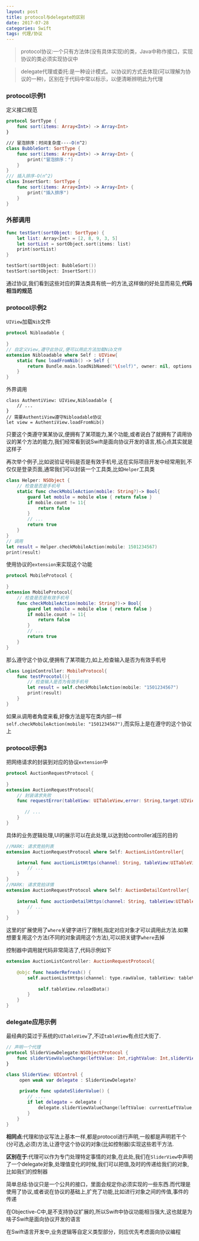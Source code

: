 ```yaml
---
layout: post
title: protocol与delegate的区别
date: 2017-07-28
categories: Swift
tags: 代理/协议
---
```

>protocol协议:一个只有方法体(没有具体实现)的类，Java中称作接口，实现协议的类必须实现协议中

>delegate代理或委托:是一种设计模式。以协议的方式去体现(可以理解为协议的一种)，区别在于代码中常以<xxxDeletgate>标示，以便清晰辨明此为代理

### protocol示例1
定义接口规范
```swift
protocol SortType {
    func sort(items: Array<Int>) -> Array<Int>
}

/// 冒泡排序：时间复杂度----O(n^2)
class BubbleSort: SortType {
    func sort(items: Array<Int>) -> Array<Int> {
        print("冒泡排序：")
    }
}
/// 插入排序-O(n^2)
class InsertSort: SortType {
    func sort(items: Array<Int>) -> Array<Int> {
        print("插入排序")
    }
}
```
### 外部调用
```Swift
func testSort(sortObject: SortType) {
    let list: Array<Int> = [2, 8, 9, 3, 5]
    let sortList = sortObject.sort(items: list)
    print(sortList)
}

testSort(sortObject: BubbleSort())
testSort(sortObject: InsertSort())
```
通过协议,我们看到这些对应的算法类具有统一的方法,这样做的好处显而易见,**代码相当的规范**

### protocol示例2
`UIView`加载`Nib`文件
```swift
protocol Nibloadable {
    
}
// 自定义View,遵守此协议,便可以用此方法加载Nib文件
extension Nibloadable where Self : UIView{
    static func loadFromNib() -> Self {
        return Bundle.main.loadNibNamed("\(self)", owner: nil, options: nil)?.first as! Self
    }
}
```

外界调用
```
class AuthentiView: UIView,Nibloadable {
    // ...
}
// 需要AuthentiView遵守Nibloadable协议
let view = AuthentiView.loadFromNib()
```
只要这个类遵守某某协议,便拥有了某项能力,某个功能,或者说白了就拥有了调用协议的某个方法的能力,我们经常看到说Swift是面向协议开发的语言,核心点其实就是这样子

再次举个例子,比如说验证号码是否是有效手机号,这在实际项目开发中经常用到,不仅仅是登录页面,通常我们可以封装一个工具类,比如`Helper`工具类
```swift
class Helper: NSObject {
    // 检查是否是手机号
    static func checkMobileAction(mobile: String?)-> Bool{
        guard let mobile = mobile else { return false }
        if mobile.count != 11{
            return false
        }
        // ...
        return true
    }
}
// 调用
let result = Helper.checkMobileAction(mobile: 1501234567)
print(result)
```

使用协议的`extension`来实现这个功能
```Swift
protocol MobileProtocol {
    
}
extension MobileProtocol{
    // 检查是否是有效手机号
    func checkMobileAction(mobile: String?)-> Bool{
        guard let mobile = mobile else { return false }
        if mobile.count != 11{
            return false
        }
        // ...
        return true
    }
}
```
那么遵守这个协议,便拥有了某项能力,如上,检查输入是否为有效手机号
```Swift
class LoginController: MobileProtocol{
    func testProcotol(){
        // 检查输入是否为有效手机号
        let result = self.checkMobileAction(mobile: "1501234567")
        print(result)
    }
}
```
如果从调用者角度来看,好像方法是写在类内部一样`self.checkMobileAction(mobile: "1501234567")`,而实际上是在遵守的这个协议上

### protocol示例3
把网络请求的封装到对应的协议`extension`中
```Swift
protocol AuctionRequestProtocol {
    
}
extension AuctionRequestProtocol{
    // 封装请求失败
    func requestError(tableView: UITableView,error: String,target:UIViewController,action:Selector,frame: CGRect) {
        
       // ...
    }
}
```
具体的业务逻辑处理,UI的展示可以在此处理,以达到给controller减压的目的
```Swift
//MARK: 请求竞拍列表
extension AuctionRequestProtocol where Self: AuctionListController{

    internal func auctionListHttps(channel: String, tableView:UITableView,target:UIViewController,action:Selector, finishedCallBack : @escaping ([AuctionListModel]?) -> ()) {
        // ...
    }
}
//MARK: 请求竞拍详情
extension AuctionRequestProtocol where Self: AuctionDetailController{
    
    internal func auctionDetailHttps(channel: String, tableView:UITableView,target:UIViewController,action:Selector, finishedCallBack : @escaping ([AuctionListModel]?) -> ()) {
        // ...
    }
}
```
这里的扩展使用了`where`关键字进行了限制,指定对应对象才可以调用此方法.如果想要复用这个方法(不同的对象调用这个方法),可以把关键字`where`去掉

控制器中调用就代码非常简洁了,代码示例如下
```swift
extension AuctionListController: AuctionRequestProtocol{
    
    @objc func headerRefresh() {
        self.auctionListHttps(channel: type.rawValue, tableView: tableView, target: self, action: #selector(headerRefresh)) { (array) in
            
            self.tableView.reloadData()
        }
    }
}
```

### delegate应用示例
最经典的莫过于系统的`UITableView`了,不过`tableView`有点烂大街了.
```Swift
// 声明一个代理
protocol SliderViewDelegate:NSObjectProtocol {
    func sliderViewValueChange(leftValue: Int,rightValue: Int,sliderView: SliderView)
}

class SliderView: UIControl {
     open weak var delegate : SliderViewDelegate?
    
     private func updateSliderValue() {
        // ....
        if let delegate = delegate {
            delegate.sliderViewValueChange(leftValue: currentLeftValue, rightValue: currentRightValue, sliderView: self)
        }
    }
}    
```
**相同点**:代理和协议写法上基本一样,都是protocol进行声明,一般都是声明若干个(分可选,必须)方法,让遵守这个协议的对象(比如控制器)实现这些若干方法.

**区别在于**:代理可以作为专门处理特定事情的对象,在此处,我们在`SliderView`中声明了一个delegate对象,处理值变化的时候,我们可以把值,及时的传递给我们的对象,比如我们的控制器

简单总结:协议只是一个公共的接口，里面会规定你必须实现的一些东西.而代理是使用了协议,或者说在协议的基础上,扩充了功能,比如进行对象之间的传值,事件的传递

在Objective-C中,是不支持协议扩展的,所以Swift中协议功能相当强大,这也就是为啥子Swift是面向协议开发的语言

在Swift语言开发中,业务逻辑等自定义类型部分，则应优先考虑面向协议编程
